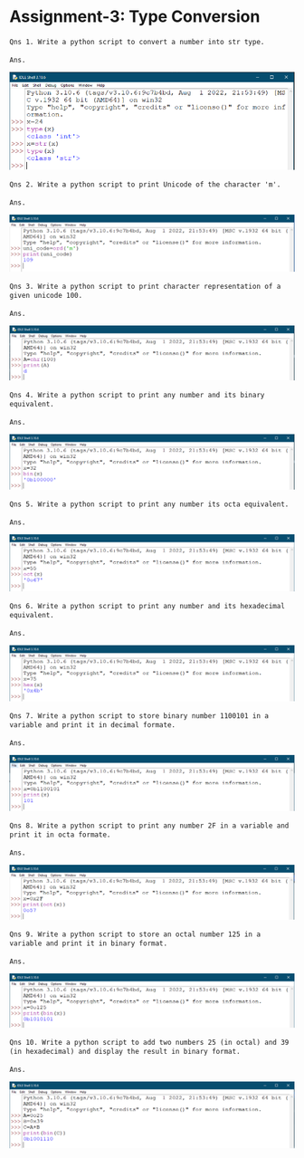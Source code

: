 # Assignment-3: Type Conversion

    Qns 1. Write a python script to convert a number into str type.

    Ans.
![image 1](./assets/1.PNG)

    Qns 2. Write a python script to print Unicode of the character 'm'.

    Ans.
![image 2](./assets/2.PNG)

    Qns 3. Write a python script to print character representation of a given unicode 100.

    Ans.
![image 3](./assets/3.PNG)

    Qns 4. Write a python script to print any number and its binary equivalent.

    Ans.
![image 4](./assets/4.PNG)

    Qns 5. Write a python script to print any number its octa equivalent.

    Ans.
![image 5](./assets/5.PNG)

    Qns 6. Write a python script to print any number and its hexadecimal equivalent.

    Ans.
![image 6](./assets/6.PNG)

    Qns 7. Write a python script to store binary number 1100101 in a variable and print it in decimal formate.

    Ans.
![image 7](./assets/7.PNG)

    Qns 8. Write a python script to print any number 2F in a variable and print it in octa formate.

    Ans.
![image 8](./assets/8.PNG)

    Qns 9. Write a python script to store an octal number 125 in a variable and print it in binary format.

    Ans.
![image 9](./assets/9.PNG)

    Qns 10. Write a python script to add two numbers 25 (in octal) and 39 (in hexadecimal) and display the result in binary format.

    Ans.
![image 10](./assets/10.PNG)